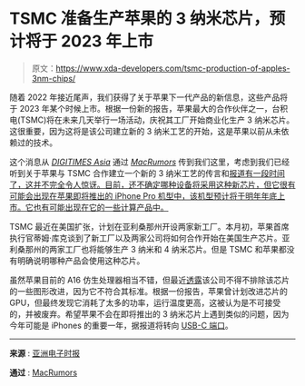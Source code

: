# TSMC 准备生产苹果的 3 纳米芯片，预计将于 2023 年上市

> 原文：<https://www.xda-developers.com/tsmc-production-of-apples-3nm-chips/>

随着 2022 年接近尾声，我们获得了关于苹果下一代产品的新信息，这些产品将于 2023 年某个时候上市。根据一份新的报告，苹果最大的合作伙伴之一，台积电(TSMC)将在未来几天举行一场活动，庆祝其工厂开始商业化生产 3 纳米芯片。这很重要，因为这将是该公司建立新的 3 纳米工艺的开始，这是苹果以前从未依赖过的技术。

这个消息从 *[DIGITIMES Asia](https://www.digitimes.com/news/a20221225PD200.html)* 通过 [*MacRumors*](https://www.macrumors.com/2022/12/26/3nm-chips-mass-production/) 传到我们这里，考虑到我们已经听到关于苹果与 TSMC 合作建立一个新的 3 纳米工艺的传言和[报道有一段时间了，这并不完全令人惊讶。目前，还不确定哪种设备将采用这种新芯片，但它很有可能会出现在苹果即将推出的 iPhone Pro 机型中，该机型预计将于明年年底上市。它也有可能出现在它的一些计算产品中。](https://www.xda-developers.com/apple-3-nm-upcoming-silicon/)

TSMC 最近在美国扩张，计划在亚利桑那州开设两家新工厂。本月初，苹果首席执行官蒂姆·库克谈到了新工厂以及两家公司将如何合作开始在美国生产芯片。亚利桑那州的两家工厂也将能够生产 3 纳米和 4 纳米芯片。但是 TSMC 和苹果都没有明确说明哪种产品会使用这种芯片。

虽然苹果目前的 A16 仿生处理器相当不错，但最近[透露](https://www.xda-developers.com/apple-canceled-next-gen-gpu-a16-bionic/)该公司不得不排除该芯片的一些图形改进，因为它不符合其标准。根据一份报告，苹果曾计划改进芯片的 GPU，但最终发现它消耗了太多的功率，运行温度更高，这被认为是不可接受的，并被废弃。希望苹果不会在即将推出的 3 纳米芯片上遇到类似的问题，因为今年可能是 iPhones 的重要一年，据报道将转向 [USB-C 端口](https://www.xda-developers.com/iphone-15-models-different-usb-c-ports/)。

* * *

**来源** : [亚洲电子时报](http://www.digitimes.com/news/a20221225PD200.html)

**通过** : [MacRumors](http://www.macrumors.com/2022/12/26/3nm-chips-mass-production/)